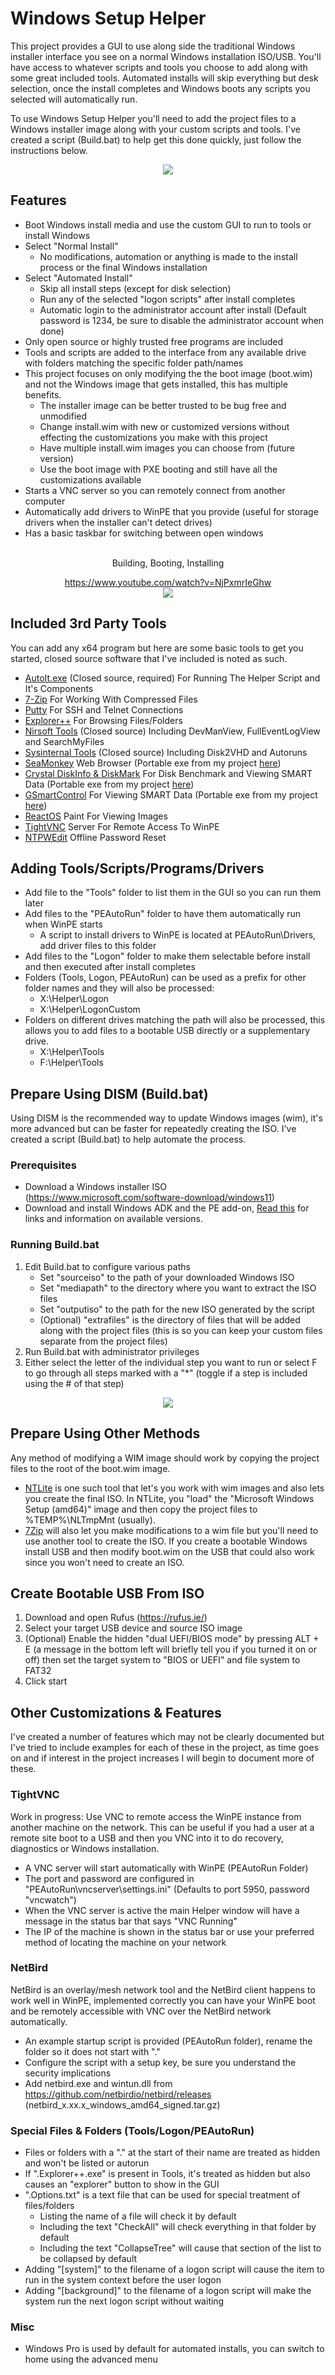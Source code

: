 # Windows Setup Helper
This project provides a GUI to use along side the traditional Windows installer interface you see on a normal Windows installation ISO/USB. You'll have access to whatever scripts and tools you choose to add along with some great included tools. Automated installs will skip everything but desk selection, once the install completes and Windows boots any scripts you selected will automatically run.

To use Windows Setup Helper you'll need to add the project files to a Windows installer image along with your custom scripts and tools. I've created a script (Build.bat) to help get this done quickly, just follow the instructions below.

<p align="center">
  <img src="https://raw.githubusercontent.com/jmclaren7/windows-setup-helper/master/Extra/Screenshot1.png?raw=true">
</p>

## Features
- Boot Windows install media and use the custom GUI to run to tools or install Windows
- Select "Normal Install"
  - No modifications, automation or anything is made to the install process or the final Windows installation
- Select "Automated Install"
  - Skip all install steps (except for disk selection)
  - Run any of the selected "logon scripts" after install completes
  - Automatic login to the administrator account after install (Default password is 1234, be sure to disable the administrator account when done)
- Only open source or highly trusted free programs are included
- Tools and scripts are added to the interface from any available drive with folders matching the specific folder path/names
- This project focuses on only modifying the the boot image (boot.wim) and not the Windows image that gets installed, this has multiple benefits.
  - The installer image can be better trusted to be bug free and unmodified
  - Change install.wim with new or customized versions without effecting the customizations you make with this project
  - Have multiple install.wim images you can choose from (future version)
  - Use the boot image with PXE booting and still have all the customizations available
- Starts a VNC server so you can remotely connect from another computer
- Automatically add drivers to WinPE that you provide (useful for storage drivers when the installer can't detect drives)
- Has a basic taskbar for switching between open windows

<br>

<div align="center">
Building, Booting, Installing

https://www.youtube.com/watch?v=NjPxmrIeGhw<br>
[![](https://img.youtube.com/vi/NjPxmrIeGhw/maxresdefault.jpg)](https://www.youtube.com/watch?v=NjPxmrIeGhw)
</div>

## Included 3rd Party Tools
You can add any x64 program but here are some basic tools to get you started, closed source software that I've included is noted as such.

- [AutoIt.exe](https://www.autoitscript.com/) (Closed source, required) For Running The Helper Script and It's Components
- [7-Zip](https://www.7-zip.org/) For Working With Compressed Files
- [Putty](https://www.chiark.greenend.org.uk/~sgtatham/putty/latest.html) For SSH and Telnet Connections
- [Explorer++](https://github.com/derceg/explorerplusplus) For Browsing Files/Folders
- [Nirsoft Tools](https://www.nirsoft.net/) (Closed source) Including DevManView, FullEventLogView and SearchMyFiles
- [Sysinternal Tools](https://learn.microsoft.com/en-us/sysinternals/) (Closed source) Including Disk2VHD and Autoruns
- [SeaMonkey](https://www.seamonkey-project.org/) Web Browser (Portable exe from my project [here](https://github.com/jmclaren7/seamonkey-sfx))
- [Crystal DiskInfo & DiskMark](https://github.com/hiyohiyo) For Disk Benchmark and Viewing SMART Data (Portable exe from my project [here](https://github.com/jmclaren7/crystaldisk-sfx))
- [GSmartControl](https://gsmartcontrol.shaduri.dev/) For Viewing SMART Data  (Portable exe from my project [here](https://github.com/jmclaren7/gsmartcontrol-sfx))
- [ReactOS](https://reactos.org/) Paint For Viewing Images
- [TightVNC](https://www.tightvnc.com/) Server For Remote Access To WinPE
- [NTPWEdit](https://github.com/jmclaren7/ntpwedit) Offline Password Reset

## Adding Tools/Scripts/Programs/Drivers
- Add file to the "Tools" folder to list them in the GUI so you can run them later
- Add files to the "PEAutoRun" folder to have them automatically run when WinPE starts
  - A script to install drivers to WinPE is located at PEAutoRun\Drivers, add driver files to this folder
- Add files to the "Logon" folder to make them selectable before install and then executed after install completes
- Folders (Tools, Logon, PEAutoRun) can be used as a prefix for other folder names and they will also be processed:
  - X:\Helper\Logon
  - X:\Helper\LogonCustom
- Folders on different drives matching the path will also be processed, this allows you to add files to a bootable USB directly or a supplementary drive.
  - X:\Helper\Tools
  - F:\Helper\Tools

## Prepare Using DISM (Build.bat)
Using DISM is the recommended way to update Windows images (wim), it's more advanced but can be faster for repeatedly creating the ISO. I've created a script (Build.bat) to help automate the process.

### Prerequisites
- Download a Windows installer ISO (https://www.microsoft.com/software-download/windows11) 
- Download and install Windows ADK and the PE add-on, [Read this](https://github.com/jmclaren7/windows-setup-helper/blob/master/Extra/ADK-Versions.md) for links and information on available versions. 

### Running Build.bat
1. Edit Build.bat to configure various paths  
    - Set "sourceiso" to the path of your downloaded Windows ISO
    - Set "mediapath" to the directory where you want to extract the ISO files
    - Set "outputiso" to the path for the new ISO generated by the script
    - (Optional) "extrafiles" is the directory of files that will be added along with the project files (this is so you can keep your custom files separate from the project files)
2. Run Build.bat with administrator privileges
3. Either select the letter of the individual step you want to run or select F to go through all steps marked with a "*" (toggle if a step is included using the # of that step)

<p align="center">
  <img src="https://raw.githubusercontent.com/jmclaren7/windows-setup-helper/master/Extra/Build1.png?raw=true">
</p>

## Prepare Using Other Methods
Any method of modifying a WIM image should work by copying the project files to the root of the boot.wim image.

* [NTLite](https://www.ntlite.com/) is one such tool that let's you work with wim images and also lets you create the final ISO. In NTLite, you "load" the "Microsoft Windows Setup (amd64)" image and then copy the project files to %TEMP%\NLTmpMnt (usually).
* [7Zip](https://www.7-zip.org/) will also let you make modifications to a wim file but you'll need to use another tool to create the ISO. If you create a bootable Windows install USB and then modify boot.wim on the USB that could also work since you won't need to create an ISO.

## Create Bootable USB From ISO
1. Download and open Rufus (https://rufus.ie/)
2. Select your target USB device and source ISO image
2. (Optional) Enable the hidden "dual UEFI/BIOS mode" by pressing ALT + E (a message in the bottom left will briefly tell you if you turned it on or off) then set the target system to "BIOS or UEFI" and file system to FAT32
5. Click start

## Other Customizations & Features
I've created a number of features which may not be clearly documented but I've tried to include examples for each of these in the project, as time goes on and if interest in the project increases I will begin to document more of these.

### TightVNC
Work in progress: Use VNC to remote access the WinPE instance from another machine on the network. This can be useful if you had a user at a remote site boot to a USB and then you VNC into it to do recovery, diagnostics or Windows installation.

- A VNC server will start automatically with WinPE (PEAutoRun Folder)
- The port and password are configured in "PEAutoRun\vncserver\settings.ini" (Defaults to port 5950, password "vncwatch")
- When the VNC server is active the main Helper window will have a message in the status bar that says "VNC Running"
- The IP of the machine is shown in the status bar or use your preferred method of locating the machine on your network

### NetBird
NetBird is an overlay/mesh network tool and the NetBird client happens to work well in WinPE, implemented correctly you can have your WinPE boot and be remotely accessible with VNC over the NetBird network automatically. 

- An example startup script is provided (PEAutoRun folder), rename the folder so it does not start with "."
- Configure the script with a setup key, be sure you understand the security implications 
- Add netbird.exe and wintun.dll from https://github.com/netbirdio/netbird/releases (netbird_x.xx.x_windows_amd64_signed.tar.gz)

### Special Files & Folders (Tools/Logon/PEAutoRun)
- Files or folders with a "." at the start of their name are treated as hidden and won't be listed or autorun
- If ".Explorer++.exe" is present in Tools, it's treated as hidden but also causes an "explorer" button to show in the GUI
- ".Options.txt" is a text file that can be used for special treatment of files/folders
    - Listing the name of a file will check it by default
    - Including the text "CheckAll" will check everything in that folder by default
    - Including the text "CollapseTree" will cause that section of the list to be collapsed by default
- Adding "[system]" to the filename of a logon script will cause the item to run in the system context before the user logon
- Adding "[background]" to the filename of a logon script will make the system run the next logon script without waiting

### Misc
- Windows Pro is used by default for automated installs, you can switch to home using the advanced menu